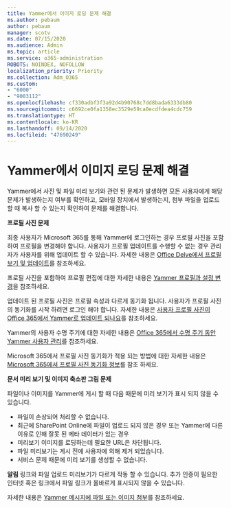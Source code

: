 ```yaml
---
title: Yammer에서 이미지 로딩 문제 해결
ms.author: pebaum
author: pebaum
manager: scotv
ms.date: 07/15/2020
ms.audience: Admin
ms.topic: article
ms.service: o365-administration
ROBOTS: NOINDEX, NOFOLLOW
localization_priority: Priority
ms.collection: Adm_O365
ms.custom:
- "6000"
- "9003112"
ms.openlocfilehash: cf330adbf3f3a92d4b90768c7dd8bada6333db80
ms.sourcegitcommit: c6692ce0fa1358ec3529e59ca0ecdfdea4cdc759
ms.translationtype: HT
ms.contentlocale: ko-KR
ms.lasthandoff: 09/14/2020
ms.locfileid: "47690249"
---
```

# <a name="troubleshoot-image-loading-issues-in-yammer"></a>Yammer에서 이미지 로딩 문제 해결

Yammer에서 사진 및 파일 미리 보기와 관련 된 문제가 발생하면 모든 사용자에게 해당 문제가 발생하는지 여부를 확인하고, 모바일 장치에서 발생하는지, 첨부 파일을 업로드할 때 복사 할 수 있는지 확인하여 문제를 해결합니다.  

**프로필 사진 문제**  

최종 사용자가 Microsoft 365를 통해 Yammer에 로그인하는 경우 프로필 사진을 포함하여 프로필을 변경해야 합니다. 사용자가 프로필 업데이트를 수행할 수 없는 경우 관리자가 사용자를 위해 업데이트 할 수 있습니다. 자세한 내용은 [Office Delve에서 프로필 보기 및 업데이트](https://support.microsoft.com/office/view-and-update-your-profile-in-office-delve-4e84343b-eedf-45a1-aeb9-8627ccca14ba)를 참조하세요.

프로필 사진을 포함하여 프로필 편집에 대한 자세한 내용은 [Yammer 프로필과 설정 변경](https://support.microsoft.com/office/classic-yammer-change-my-yammer-profile-and-settings-a3aeca0e-de34-4897-9b59-de6516542851)을 참조하세요. 

업데이트 된 프로필 사진은 프로필 속성과 다르게 동기화 됩니다. 사용자가 프로필 사진의 동기화를 시작 하려면 로그인 해야 합니다. 자세한 내용은 [사용자 프로필 사진이 Office 365에서 Yammer로 업데이트 되나요](https://docs.microsoft.com/yammer/manage-yammer-users/manage-users-across-their-lifecycle#q-are-user-profile-pictures-updated-from-office-365-to-yammer)를 참조하세요.

Yammer의 사용자 수명 주기에 대한 자세한 내용은 [Office 365에서 수명 주기 동안 Yammer 사용자 관리](https://docs.microsoft.com/yammer/manage-yammer-users/manage-users-across-their-lifecycle)를 참조하세요.  

Microsoft 365에서 프로필 사진 동기화가 적용 되는 방법에 대한 자세한 내용은 [Microsoft 365에서 프로필 사진 동기화 정보](https://support.microsoft.com/office/information-about-profile-picture-synchronization-in-microsoft-365-20594d76-d054-4af4-a660-401133e3d48a)를 참조 하세요.  

**문서 미리 보기 및 이미지 축소판 그림 문제**  

파일이나 이미지를 Yammer에 게시 할 때 다음 때문에 미리 보기가 표시 되지 않을 수 있습니다. 

- 파일이 손상되어 처리할 수 없습니다.
- 최근에 SharePoint Online에 파일이 업로드 되지 않은 경우 또는 Yammer에 다른 이유로 인해 잘못 된 메타 데이터가 있는 경우
- 미리보기 이미지를 로딩하는데 필요한 URL은 차단됩니다.
- 파일 미리보기는 게시 전에 사용자에 의해 제거 되었습니다.
- 서비스 문제 때문에 미리 보기를 생성할 수 없습니다.

**알림** 링크와 파일 업로드 미리보기가 다르게 작동 할 수 있습니다. 추가 인증이 필요한 인터넷 혹은 링크에서 파일 링크가 올바르게 표시되지 않을 수 있습니다.

자세한 내용은 [Yammer 메시지에 파일 또는 이미지 첨부](https://support.microsoft.com/office/attach-a-file-or-image-to-a-yammer-message-f576d4d1-ad66-4ce4-9c43-46cf75978dbf)를 참조하세요. 
